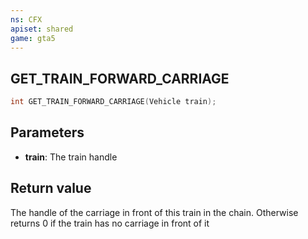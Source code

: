```yaml
---
ns: CFX
apiset: shared
game: gta5
---
```

## GET_TRAIN_FORWARD_CARRIAGE

```c
int GET_TRAIN_FORWARD_CARRIAGE(Vehicle train);
``` 

## Parameters
* **train**: The train handle

## Return value
The handle of the carriage in front of this train in the chain. Otherwise returns 0 if the train has no carriage in front of it 